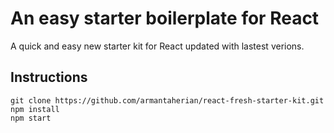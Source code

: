 # An easy starter boilerplate for React

A quick and easy new starter kit for React updated with lastest verions.

## Instructions
```
git clone https://github.com/armantaherian/react-fresh-starter-kit.git
npm install
npm start
```